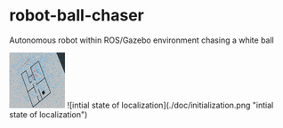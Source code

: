 # robot-ball-chaser
Autonomous robot within ROS/Gazebo environment chasing a white ball

<img src="./doc/initialization.png" alt="initial state" style="height: 100px; width:100px;"/>
![intial state of localization](./doc/initialization.png "intial state of localization")